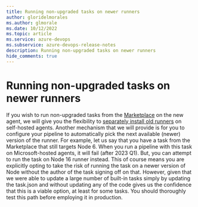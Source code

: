 ```yaml
---
title: Running non-upgraded tasks on newer runners
author: gloridelmorales
ms.author: glmorale
ms.date: 10/12/2022
ms.topic: article
ms.service: azure-devops
ms.subservice: azure-devops-release-notes
description: Running non-upgraded tasks on newer runners
hide_comments: true
---
```


# Running non-upgraded tasks on newer runners

If you wish to run non-upgraded tasks from the [Marketplace](https://marketplace.visualstudio.com/search?target=AzureDevOps&category=Azure%20Pipelines&sortBy=Installs) on the new agent, we will give you the flexibility to [separately install old runners](https://review.learn.microsoft.com/azure/devops/release-notes/roadmap/2023/install-old-runner) on self-hosted agents. Another mechanism that we will provide is for you to configure your pipeline to automatically pick the next available (newer) version of the runner. For example, let us say that you have a task from the Marketplace that still targets Node 6. When you run a pipeline with this task on Microsoft-hosted agents, it will fail (after 2023 Q1). But, you can attempt to run the task on Node 16 runner instead. This of course means you are explicitly opting to take the risk of running the task on a newer version of Node without the author of the task signing off on that. However, given that we were able to update a large number of built-in tasks simply by updating the task.json and without updating any of the code gives us the confidence that this is a viable option, at least for some tasks. You should thoroughly test this path before employing it in production.
